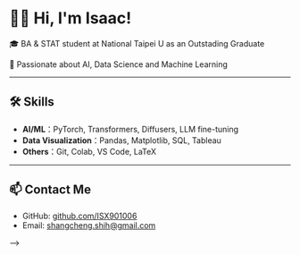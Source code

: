 # 🙋‍♂️ Hi, I'm Isaac!  
🎓 BA & STAT student at National Taipei U as an Outstading Graduate 

🧠 Passionate about AI, Data Science and Machine Learning    

---

## 🛠️ Skills

- **AI/ML**：PyTorch, Transformers, Diffusers, LLM fine-tuning  
- **Data Visualization**：Pandas, Matplotlib, SQL, Tableau
- **Others**：Git, Colab, VS Code, LaTeX

---

## 📫 Contact Me

- GitHub: [github.com/ISX901006](https://github.com/ISX901006)
- Email: shangcheng.shih@gmail.com

-->
